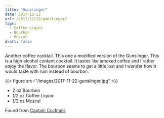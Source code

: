 ```yaml
---
title: "Gunslinger"
date: 2017-11-22
url: /2017/11/22/gunslinger/
tags:
  - Coffee Liquor 
  - Bourbon
  - Mezcal 
draft: false
---
```


Another coffee cocktail. This one a modified version of the Gunslinger. This is a high alcohol content cocktail. It tastes like smoked coffee and I rather enjoy the flavor. The bourbon seems to get a little lost and I wonder how it would taste with rum instead of bourbon.

{{< figure src="/images/2017-11-22-gunslinger.jpg" >}}

* 2 oz Bourbon
* 1/2 oz Coffee Liquor
* 1/2 oz Mezcal

Found from  [Captain Cocktails](https://www.instagram.com/p/BRLafuHhDhZ/)
